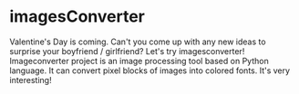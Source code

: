 # imagesConverter
Valentine's Day is coming. Can't you come up with any new ideas to surprise your boyfriend / girlfriend? Let's try imagesconverter! Imageconverter project is an image processing tool based on Python language. It can convert pixel blocks of images into colored fonts. It's very interesting!
